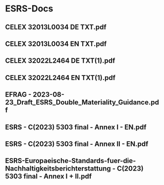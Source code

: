 # ESRS-Docs

## CELEX 32013L0034 DE TXT.pdf
## CELEX 32013L0034 EN TXT.pdf
## CELEX 32022L2464 DE TXT(1).pdf
## CELEX 32022L2464 EN TXT(1).pdf
## EFRAG - 2023-08-23_Draft_ESRS_Double_Materiality_Guidance.pdf
## ESRS - C(2023) 5303 final - Annex I - EN.pdf
## ESRS - C(2023) 5303 final - Annex II - EN.pdf
## ESRS-Europaeische-Standards-fuer-die-Nachhaltigkeitsberichterstattung - C(2023) 5303 final - Annex I + II.pdf

